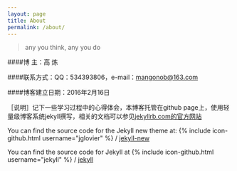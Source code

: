 ```yaml
---
layout: page
title: About
permalink: /about/
---
```


> any you think, any you do

####博  主：高  炼

####联系方式：QQ：534393806，e-mail：mangonob@163.com

####博客建立日期：2016年2月16日

［说明］记下一些学习过程中的心得体会，本博客托管在github page上，使用轻量级博客系统jekyll撰写，相关的文档可以参见[jekyllrb.com的官方网站](http://jekyllrb.com/)

You can find the source code for the Jekyll new theme at:
{% include icon-github.html username="jglovier" %} /
[jekyll-new](https://github.com/jglovier/jekyll-new)

You can find the source code for Jekyll at
{% include icon-github.html username="jekyll" %} /
[jekyll](https://github.com/jekyll/jekyll)
